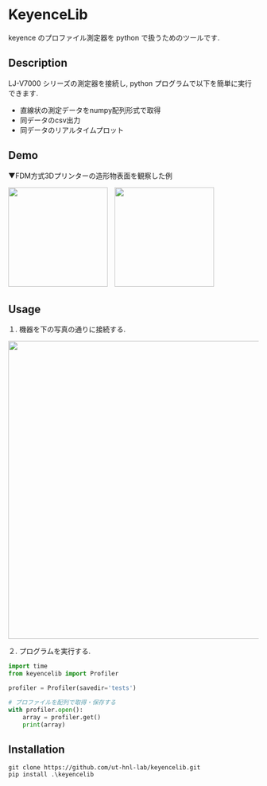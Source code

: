 # KeyenceLib
keyence のプロファイル測定器を python で扱うためのツールです.

## Description
LJ-V7000 シリーズの測定器を接続し, python プログラムで以下を簡単に実行できます.
* 直線状の測定データをnumpy配列形式で取得
* 同データのcsv出力
* 同データのリアルタイムプロット

## Demo
▼FDM方式3Dプリンターの造形物表面を観察した例

<img src="https://user-images.githubusercontent.com/88641432/163707718-4045fb65-121a-416b-b63c-976e642626b9.png" height="200">　<img src="https://user-images.githubusercontent.com/88641432/163707086-21b5b5b2-2675-40e4-a898-6b603c9ff8ef.gif" height="200">


## Usage
１. 機器を下の写真の通りに接続する.


<img src="https://user-images.githubusercontent.com/88641432/163779065-156cf1a9-42a7-44a9-acfc-4622e1b00dbe.png" width=600>

２. プログラムを実行する.

```python
import time
from keyencelib import Profiler

profiler = Profiler(savedir='tests')

# プロファイルを配列で取得・保存する
with profiler.open():
    array = profiler.get()
    print(array)
```

## Installation
```
git clone https://github.com/ut-hnl-lab/keyencelib.git
pip install .\keyencelib
```
